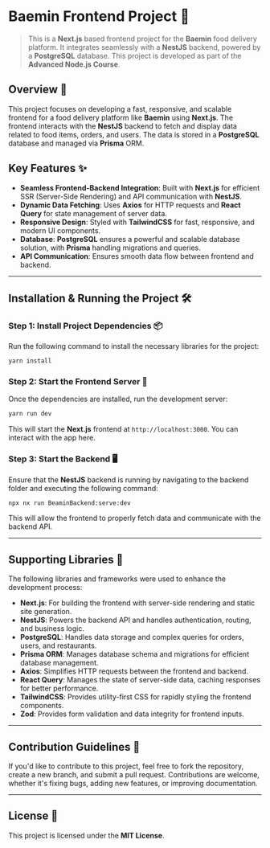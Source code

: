 # Baemin Frontend Project 🚀

> This is a **Next.js** based frontend project for the **Baemin** food delivery platform. It integrates seamlessly with a **NestJS** backend, powered by a **PostgreSQL** database. This project is developed as part of the **Advanced Node.js Course**.

## Overview 🎯

This project focuses on developing a fast, responsive, and scalable frontend for a food delivery platform like **Baemin** using **Next.js**. The frontend interacts with the **NestJS** backend to fetch and display data related to food items, orders, and users. The data is stored in a **PostgreSQL** database and managed via **Prisma** ORM.

## Key Features ✨

- **Seamless Frontend-Backend Integration**: Built with **Next.js** for efficient SSR (Server-Side Rendering) and API communication with **NestJS**.
- **Dynamic Data Fetching**: Uses **Axios** for HTTP requests and **React Query** for state management of server data.
- **Responsive Design**: Styled with **TailwindCSS** for fast, responsive, and modern UI components.
- **Database**: **PostgreSQL** ensures a powerful and scalable database solution, with **Prisma** handling migrations and queries.
- **API Communication**: Ensures smooth data flow between frontend and backend.

---

## Installation & Running the Project 🛠️

### Step 1: Install Project Dependencies 📦

Run the following command to install the necessary libraries for the project:
```bash
yarn install
```

### Step 2: Start the Frontend Server 🚀

Once the dependencies are installed, run the development server:
```bash
yarn run dev
```

This will start the **Next.js** frontend at `http://localhost:3000`. You can interact with the app here.

### Step 3: Start the Backend 🖥️

Ensure that the **NestJS** backend is running by navigating to the backend folder and executing the following command:
```bash
npx nx run BeaminBackend:serve:dev
```

This will allow the frontend to properly fetch data and communicate with the backend API.

---

## Supporting Libraries 🧰

The following libraries and frameworks were used to enhance the development process:

- **Next.js**: For building the frontend with server-side rendering and static site generation.
- **NestJS**: Powers the backend API and handles authentication, routing, and business logic.
- **PostgreSQL**: Handles data storage and complex queries for orders, users, and restaurants.
- **Prisma ORM**: Manages database schema and migrations for efficient database management.
- **Axios**: Simplifies HTTP requests between the frontend and backend.
- **React Query**: Manages the state of server-side data, caching responses for better performance.
- **TailwindCSS**: Provides utility-first CSS for rapidly styling the frontend components.
- **Zod**: Provides form validation and data integrity for frontend inputs.

---

## Contribution Guidelines 🤝

If you'd like to contribute to this project, feel free to fork the repository, create a new branch, and submit a pull request. Contributions are welcome, whether it's fixing bugs, adding new features, or improving documentation.

---

## License 📝

This project is licensed under the **MIT License**.
